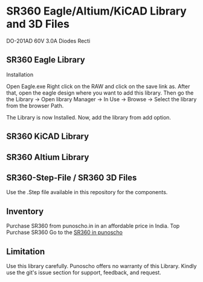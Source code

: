 # SR360 Eagle/Altium/KiCAD Library and 3D Files

DO-201AD 60V 3.0A   Diodes Recti

## SR360 Eagle Library 

Installation

Open Eagle.exe
Right click on the RAW and click on the save link as. After that, open the eagle design where you want to add this library.  Then go the the Library -> Open library Manager -> In Use -> Browse -> Select the library from the browser Path.

The Library is now Installed. Now, add the library from add option.

## SR360 KiCAD Library 

## SR360 Altium Library 

## SR360-Step-File / SR360 3D Files
Use the .Step file available in this repository for the components. 

## Inventory

Purchase SR360 from punoscho.in in an affordable price in India. Top Purchase SR360
Go to the [SR360 in punoscho](https://punoscho.in/product/ams1117-3v3-1a-ldo/)

## Limitation
Use this library carefully. Punoscho offers no warranty of this Library. Kindly use the git's issue section for support, feedback, and request.